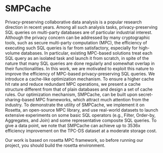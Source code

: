 # SMPCache

Privacy-preserving collaborative data analysis is a popular research direction in recent years.  Among all such analysis tasks, privacy-preserving SQL queries on multi-party databases are of particular industrial interest. Although the privacy concern can be addressed by many cryptographic tools, such as secure multi-party computation (MPC), the efficiency of executing such SQL queries is far from satisfactory, especially for high-volume databases. In particular, existing MPC-based solutions treat each SQL query as an isolated task and launch it from scratch,  in spite of the nature that many SQL queries are done regularly and somewhat overlap in their functionalities. In this work, we are motivated to exploit this nature to improve the efficiency of MPC-based privacy-preserving SQL queries. We introduce a cache-like optimization mechanism. To ensure a higher cache hit rate and reduce redundant MPC operations, we present a cache structure different from that of plain databases and design a set of cache rules. Our optimization mechanism, SMPCache, can be built upon secret-sharing-based MPC frameworks, which attract much attention from the industry. To demonstrate the utility of SMPCache, we implement it on Rosetta, an open-source MPC library, and use real-world datasets to launch extensive experiments on some basic SQL operators (e.g., Filter, Order-by, Aggregates, and Join) and some representative composite SQL queries. To give a data point, we note that SMPCache can achieve up to 3536x efficiency improvement on the TPC-DS dataset at a moderate storage cost.

Our work is based on rosetta MPC framework, so before running our project, you should build the rosetta environment.
